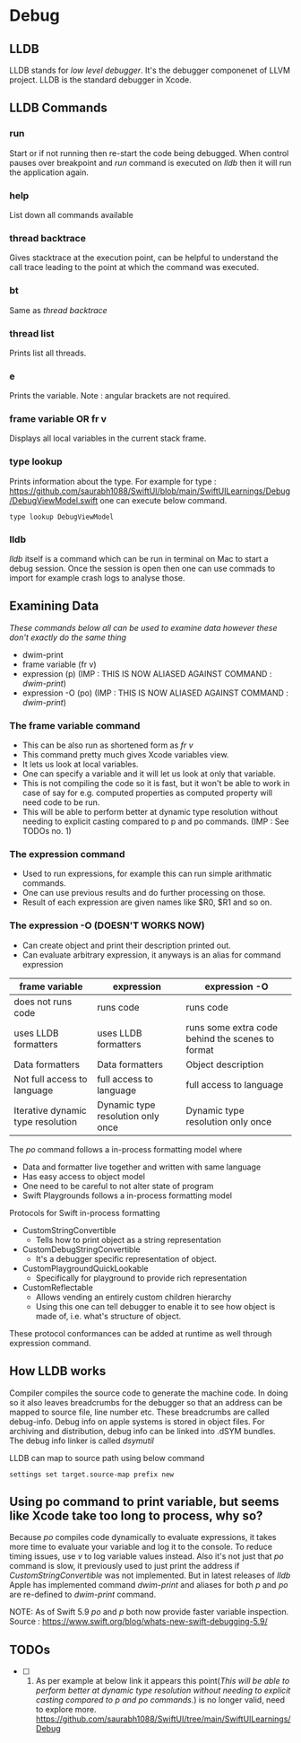 #  Debug

## LLDB

LLDB stands for *low level debugger*. It's the debugger componenet of LLVM project.
LLDB is the standard debugger in Xcode.

## LLDB Commands

### run
Start or if not running then re-start the code being debugged. When control pauses over breakpoint and *run* command is
executed on *lldb* then it will run the application again.

### help
List down all commands available

### thread backtrace
Gives stacktrace at the execution point, can be helpful to understand the call trace leading to the point at which the
command was executed.

### bt
Same as *thread backtrace*

### thread list
Prints list all threads.

### e <variable>
Prints the variable. Note : angular brackets are not required.

### frame variable OR fr v
Displays all local variables in the current stack frame.

### type lookup <Type>
Prints information about the type.
For example for type : https://github.com/saurabh1088/SwiftUI/blob/main/SwiftUILearnings/Debug/DebugViewModel.swift one
can execute below command.
```
type lookup DebugViewModel
```

### lldb
*lldb* itself is a command which can be run in terminal on Mac to start a debug session.
Once the session is open then one can use commads to import for example crash logs to analyse those.

## Examining Data

*These commands below all can be used to examine data however these don't exactly do the same thing*

- dwim-print
- frame variable (fr v)
- expression (p) (IMP : THIS IS NOW ALIASED AGAINST COMMAND : *dwim-print*)
- expression -O (po) (IMP : THIS IS NOW ALIASED AGAINST COMMAND : *dwim-print*)

### The frame variable command

- This can be also run as shortened form as *fr v*
- This command pretty much gives Xcode variables view.
- It lets us look at local variables.
- One can specify a variable and it will let us look at only that variable.
- This is not compiling the code so it is fast, but it won't be able to work in case of say for e.g. computed properties
as computed property will need code to be run.
- This will be able to perform better at dynamic type resolution without needing to explicit casting compared to p and po commands. (IMP : See TODOs no. 1)

### The expression command

- Used to run expressions, for example this can run simple arithmatic commands.
- One can use previous results and do further processing on those.
- Result of each expression are given names like $R0, $R1 and so on.

### The expression -O (DOESN'T WORKS NOW)

- Can create object and print their description printed out.
- Can evaluate arbitrary expression, it anyways is an alias for command expression


|frame variable|expression|expression -O|
|---|---|---|
|does not runs code|runs code|runs code|
|uses LLDB formatters|uses LLDB formatters|runs some extra code behind the scenes to format|
|Data formatters|Data formatters|Object description|
|Not full access to language|full access to language|full access to language|
|Iterative dynamic type resolution|Dynamic type resolution only once|Dynamic type resolution only once|

The *po* command follows a in-process formatting model where
- Data and formatter live together and written with same language
- Has easy access to object model
- One need to be careful to not alter state of program
- Swift Playgrounds follows a in-process formatting model

Protocols for Swift in-process formatting
- CustomStringConvertible
    - Tells how to print object as a string representation
- CustomDebugStringConvertible
    - It's a debugger specific representation of object.
- CustomPlaygroundQuickLookable
    - Specifically for playground to provide rich representation
- CustomReflectable
    - Allows vending an entirely custom children hierarchy
    - Using this one can tell debugger to enable it to see how object is made of, i.e. what's structure of object.
    
These protocol conformances can be added at runtime as well through expression command.


## How LLDB works

Compiler compiles the source code to generate the machine code. In doing so it also leaves breadcrumbs for the debugger
so that an address can be mapped to source file, line number etc. These breadcrumbs are called debug-info. Debug info on
apple systems is stored in object files. For archiving and distribution, debug info can be linked into .dSYM bundles.
The debug info linker is called *dsymutil*

LLDB can map to source path using below command

```
settings set target.source-map prefix new
```


## Using po command to print variable, but seems like Xcode take too long to process, why so?
Because *po* compiles code dynamically to evaluate expressions, it takes more time to evaluate your variable and log it to
the console.
To reduce timing issues, use *v* to log variable values instead.
Also it's not just that *po* command is slow, it previously used to just print the address if *CustomStringConvertible*
was not implemented. But in latest releases of *lldb* Apple has implemented command *dwim-print* and aliases for both
*p* and *po* are re-defined to *dwim-print* command.

NOTE: As of Swift 5.9 *po* and *p* both now provide faster variable inspection.
Source : https://www.swift.org/blog/whats-new-swift-debugging-5.9/


## TODOs

- [ ] 1. As per example at below link it appears this point(_This will be able to perform better at dynamic type resolution without needing to explicit casting compared to p and po commands._) is no longer valid, need to explore more. 
https://github.com/saurabh1088/SwiftUI/tree/main/SwiftUILearnings/Debug